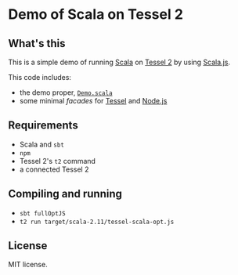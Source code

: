 # Demo of Scala on Tessel 2

## What's this

This is a simple demo of running [Scala](http://www.scala-lang.org/) on [Tessel 2](https://tessel.io/) by using [Scala.js](https://www.scala-js.org/).

This code includes:

- the demo proper, [`Demo.scala`](src/main/scala/org/bruchez/tessel/Demo.scala)
- some minimal *facades* for [Tessel](src/main/scala/org/bruchez/tessel/tessel.scala) and [Node.js](src/main/scala/org/bruchez/tessel/node.scala)

## Requirements

- Scala and `sbt`
- `npm`
- Tessel 2's `t2` command
- a connected Tessel 2

## Compiling and running

- `sbt fullOptJS`
- `t2 run target/scala-2.11/tessel-scala-opt.js`

## License

MIT license.